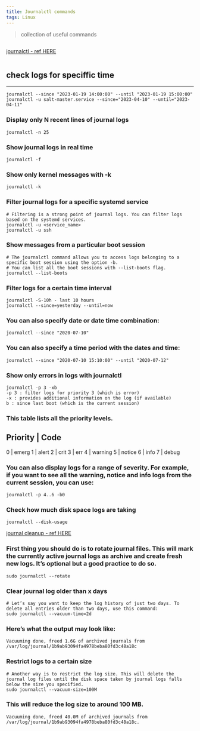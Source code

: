 ```yaml
---
title: Journalctl commands
tags: Linux
---
```


> collection of useful commands

~~~~~~~~~~~~~~~~~~~~~~~~~~~~~~~~~
~~~~~~~~~~~~~~~~~~~~~~~~~~~~~~~~~
[journalctl - ref HERE](https://linuxhandbook.com/journalctl-command/)
~~~~~~~~~~~~~~~~~~~~~~~~~~~~~~~~~
~~~~~~~~~~~~~~~~~~~~~~~~~~~~~~~~~

## check logs for speciffic time
---

```
journalctl --since "2023-01-19 14:00:00" --until "2023-01-19 15:00:00"
journalctl -u salt-master.service --since="2023-04-10" --until="2023-04-11"
```
### Display only N recent lines of journal logs
```
journalctl -n 25
```
### Show journal logs in real time
```
journalctl -f
```
### Show only kernel messages with -k
```
journalctl -k
```
### Filter journal logs for a specific systemd service
```
# Filtering is a strong point of journal logs. You can filter logs based on the systemd services.
journalctl -u <service_name>
journalctl -u ssh
```
### Show messages from a particular boot session
```
# The journalctl command allows you to access logs belonging to a specific boot session using the option -b.
# You can list all the boot sessions with --list-boots flag.
journalctl --list-boots
```

### Filter logs for a certain time interval
```
journalctl -S-10h - last 10 hours
journalctl --since=yesterday --until=now
```

### You can also specify date or date time combination:
```
journalctl --since "2020-07-10"
```

### You can also specify a time period with the dates and time:
```
journalctl --since "2020-07-10 15:10:00" --until "2020-07-12"
```

### Show only errors in logs with journalctl
```
journalctl -p 3 -xb
-p 3 : filter logs for priority 3 (which is error)
-x : provides additional information on the log (if available)
b : since last boot (which is the current session)
```
### This table lists all the priority levels.
Priority | Code
---
0	| emerg
1	| alert
2	| crit
3	| err
4	| warning
5	| notice
6	| info
7	| debug

### You can also display logs for a range of severity. For example, if you want to see all the warning, notice and info logs from the current session, you can use:
```
journalctl -p 4..6 -b0
```
### Check how much disk space logs are taking
```
journalctl --disk-usage
```

[journal cleanup - ref HERE](https://linuxhandbook.com/clear-systemd-journal-logs/)

### First thing you should do is to rotate journal files. This will mark the currently active journal logs as archive and create fresh new logs. It’s optional but a good practice to do so.
```
sudo journalctl --rotate
```

### Clear journal log older than x days
```
# Let’s say you want to keep the log history of just two days. To delete all entries older than two days, use this command:
sudo journalctl --vacuum-time=2d
```

### Here’s what the output may look like:
```
Vacuuming done, freed 1.6G of archived journals from /var/log/journal/1b9ab93094fa4978beba80fd3c48a18c
```

### Restrict logs to a certain size
```
# Another way is to restrict the log size. This will delete the journal log files until the disk space taken by journal logs falls below the size you specified.
sudo journalctl --vacuum-size=100M
```

### This will reduce the log size to around 100 MB.
```
Vacuuming done, freed 40.0M of archived journals from /var/log/journal/1b9ab93094fa4978beba80fd3c48a18c.
```